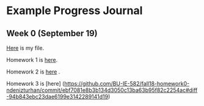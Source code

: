 # Example Progress Journal

## Week 0 (September 19)

[Here](files/example_homework_0.html) is my file.

Homework 1 is [here](files/HW5821RMD.html).

Homework 2 is [here](files/hw2_582.html) .

Homework 3 is [here]
(https://github.com/BU-IE-582/fall18-homework0-ndenizturhan/commit/ebf7081e8b3b134d3050c13ba63b95f82c2254ac#diff-94b843ebc23dae6199e3142289141d19)